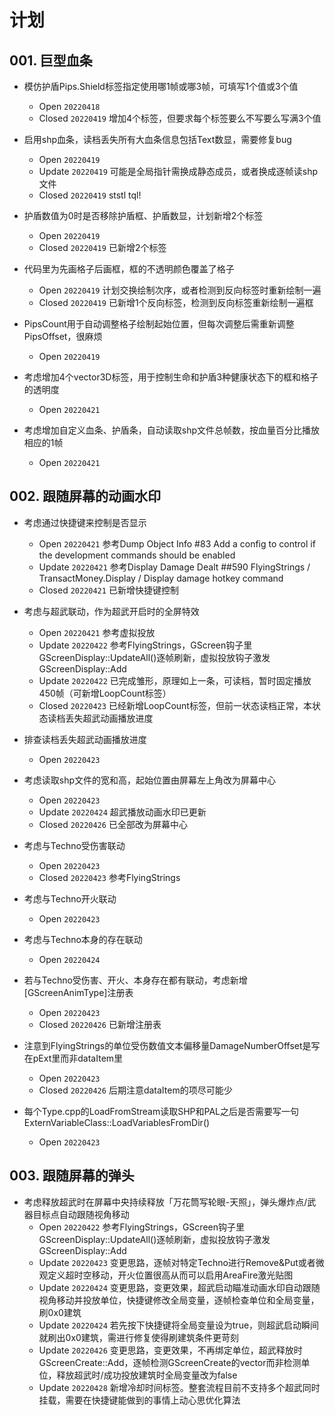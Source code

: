 
# 计划

## 001. 巨型血条

- 模仿护盾Pips.Shield标签指定使用哪1帧或哪3帧，可填写1个值或3个值
  - Open `20220418`
  - Closed `20220419` 增加4个标签，但要求每个标签要么不写要么写满3个值

- 启用shp血条，读档丢失所有大血条信息包括Text数显，需要修复bug
  - Open `20220419`
  - Update `20220419` 可能是全局指针需换成静态成员，或者换成逐帧读shp文件
  - Closed `20220419` ststl tql!

- 护盾数值为0时是否移除护盾框、护盾数显，计划新增2个标签
  - Open `20220419`
  - Closed `20220419` 已新增2个标签

- 代码里为先画格子后画框，框的不透明颜色覆盖了格子
  - Open `20220419` 计划交换绘制次序，或者检测到反向标签时重新绘制一遍
  - Closed `20220419` 已新增1个反向标签，检测到反向标签重新绘制一遍框

- PipsCount用于自动调整格子绘制起始位置，但每次调整后需重新调整PipsOffset，很麻烦
  - Open `20220419`

- 考虑增加4个vector3D标签，用于控制生命和护盾3种健康状态下的框和格子的透明度
  - Open `20220421`

- 考虑增加自定义血条、护盾条，自动读取shp文件总帧数，按血量百分比播放相应的1帧
  - Open `20220421`

## 002. 跟随屏幕的动画水印

- 考虑通过快捷键来控制是否显示
  - Open `20220421` 参考Dump Object Info #83 Add a config to control if the development commands should be enabled
  - Update `20220421` 参考Display Damage Dealt ##590 FlyingStrings / TransactMoney.Display / Display damage hotkey command
  - Closed `20220421` 已新增快捷键控制

- 考虑与超武联动，作为超武开启时的全屏特效
  - Open `20220421` 参考虚拟投放
  - Update `20220422` 参考FlyingStrings，GScreen钩子里GScreenDisplay::UpdateAll()逐帧刷新，虚拟投放钩子激发GScreenDisplay::Add
  - Update `20220422` 已完成雏形，原理如上一条，可读档，暂时固定播放450帧（可新增LoopCount标签）
  - Closed `20220423` 已经新增LoopCount标签，但前一状态读档正常，本状态读档丢失超武动画播放进度

- 排查读档丢失超武动画播放进度
  - Open `20220423`

- 考虑读取shp文件的宽和高，起始位置由屏幕左上角改为屏幕中心
  - Open `20220423`
  - Update `20220424` 超武播放动画水印已更新
  - Closed `20220426` 已全部改为屏幕中心

- 考虑与Techno受伤害联动
  - Open `20220423`
  - Closed `20220423` 参考FlyingStrings

- 考虑与Techno开火联动
  - Open `20220423`

- 考虑与Techno本身的存在联动
  - Open `20220424`

- 若与Techno受伤害、开火、本身存在都有联动，考虑新增[GScreenAnimType]注册表
  - Open `20220423`
  - Closed `20220426` 已新增注册表

- 注意到FlyingStrings的单位受伤数值文本偏移量DamageNumberOffset是写在pExt里而非dataItem里
  - Open `20220423`
  - Closed `20220426` 后期注意dataItem的项尽可能少

- 每个Type.cpp的LoadFromStream读取SHP和PAL之后是否需要写一句ExternVariableClass::LoadVariablesFromDir()
  - Open `20220423`

## 003. 跟随屏幕的弹头

- 考虑释放超武时在屏幕中央持续释放「万花筒写轮眼-天照」，弹头爆炸点/武器目标点自动跟随视角移动
  - Open `20220422` 参考FlyingStrings，GScreen钩子里GScreenDisplay::UpdateAll()逐帧刷新，虚拟投放钩子激发GScreenDisplay::Add
  - Update `20220423` 变更思路，逐帧对特定Techno进行Remove&Put或者微观定义超时空移动，开火位置很高从而可以启用AreaFire激光贴图
  - Update `20220424` 变更思路，变更效果，超武启动瞄准动画水印自动跟随视角移动并投放单位，快捷键修改全局变量，逐帧检查单位和全局变量，刷0x0建筑
  - Update `20220424` 若先按下快捷键将全局变量设为true，则超武启动瞬间就刷出0x0建筑，需进行修复使得刷建筑条件更苛刻
  - Update `20220426` 变更思路，变更效果，不再绑定单位，超武释放时GScreenCreate::Add，逐帧检测GScreenCreate的vector而非检测单位，释放超武时/成功投放建筑时全局变量改为false
  - Update `20220428` 新增冷却时间标签。整套流程目前不支持多个超武同时挂载，需要在快捷键能做到的事情上动心思优化算法
